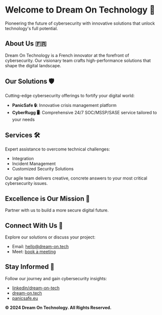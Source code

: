 # Welcome to Dream On Technology 🚀

Pioneering the future of cybersecurity with innovative solutions that unlock technology's full potential.

## About Us 🇫🇷

Dream On Technology is a French innovator at the forefront of cybersecurity. Our visionary team crafts high-performance solutions that shape the digital landscape.

## Our Solutions 🛡️

Cutting-edge cybersecurity offerings to fortify your digital world:

* **PanicSafe 🔒**: Innovative crisis management platform
* **CyberRugg 🖥️**: Comprehensive 24/7 SOC/MSSP/SASE service tailored to your needs

## Services 🛠️

Expert assistance to overcome technical challenges:
- Integration
- Incident Management
- Customized Security Solutions

Our agile team delivers creative, concrete answers to your most critical cybersecurity issues.

## Excellence is Our Mission 🎯

Partner with us to build a more secure digital future.

## Connect With Us 📩

Explore our solutions or discuss your project:
- Email: [hello@dream-on.tech](mailto:hello@dream-on.tech)
- Meet: [book a meeting](https://outlook.office365.com/book/DOT@dream-on.tech/)

## Stay Informed 🔔

Follow our journey and gain cybersecurity insights:
- [linkedin/dream-on-tech](https://www.linkedin.com/company/dream-on-tech)
- [dream-on.tech](https://dream-on.tech)
- [panicsafe.eu](https://panicsafe.eu)

**© 2024 Dream On Technology. All Rights Reserved.**
